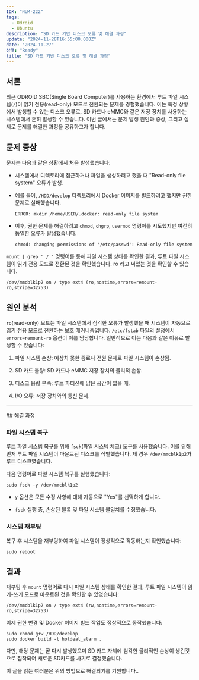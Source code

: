 ```yaml
---
IDX: "NUM-222"
tags:
  - Odroid
  - Ubuntu
description: "SD 카드 기반 디스크 오류 및 해결 과정"
update: "2024-11-28T16:55:00.000Z"
date: "2024-11-27"
상태: "Ready"
title: "SD 카드 기반 디스크 오류 및 해결 과정"
---
```

## 서론

최근 ODROID SBC(Single Board Computer)를 사용하는 환경에서 루트 파일 시스템(`/`)이 읽기 전용(read-only) 모드로 전환되는 문제를 경험했습니다. 이는 특정 상황에서 발생할 수 있는 디스크 오류로, SD 카드나 eMMC와 같은 저장 장치를 사용하는 시스템에서 흔히 발생할 수 있습니다. 이번 글에서는 문제 발생 원인과 증상, 그리고 실제로 문제를 해결한 과정을 공유하고자 합니다.

## 문제 증상

문제는 다음과 같은 상황에서 처음 발생했습니다:

- 시스템에서 디렉토리에 접근하거나 파일을 생성하려고 했을 때 "Read-only file system" 오류가 발생.

- 예를 들어, `/HDD/develop` 디렉토리에서 Docker 이미지를 빌드하려고 했지만 권한 문제로 실패했습니다.

    ```shell
    ERROR: mkdir /home/USER/.docker: read-only file system
    ```

- 이후, 권한 문제를 해결하려고 `chmod`, `chgrp`, `usermod` 명령어를 시도했지만 여전히 동일한 오류가 발생했습니다.

    ```shell
    chmod: changing permissions of '/etc/passwd': Read-only file system
    ```

`mount | grep ' / '` 명령어를 통해 파일 시스템 상태를 확인한 결과, 루트 파일 시스템이 읽기 전용 모드로 전환된 것을 확인했습니다. ro 라고 써있는 것을 확인할 수 있습니다. 

```shell
/dev/mmcblk1p2 on / type ext4 (ro,noatime,errors=remount-ro,stripe=32753)
```

## 원인 분석

`ro`(read-only) 모드는 파일 시스템에서 심각한 오류가 발생했을 때 시스템이 자동으로 읽기 전용 모드로 전환하는 보호 메커니즘입니다. `/etc/fstab` 파일의 설정에서 `errors=remount-ro` 옵션이 이를 담당합니다. 일반적으로 이는 다음과 같은 이유로 발생할 수 있습니다:

1. 파일 시스템 손상: 예상치 못한 종료나 전원 문제로 파일 시스템이 손상됨.

1. SD 카드 불량: SD 카드나 eMMC 저장 장치의 물리적 손상.

1. 디스크 용량 부족: 루트 파티션에 남은 공간이 없을 때.

1. I/O 오류: 저장 장치와의 통신 문제.

<hr style="border: none; height: 1px; background-color: #e0e0e0; margin: 16px 0;" />
## 해결 과정

### 파일 시스템 복구

루트 파일 시스템 복구를 위해 `fsck`(파일 시스템 체크) 도구를 사용했습니다. 이를 위해 먼저 루트 파일 시스템이 마운트된 디스크를 식별했습니다. 제 경우 `/dev/mmcblk1p2`가 루트 디스크였습니다.

다음 명령어로 파일 시스템 복구를 실행했습니다:

```shell
sudo fsck -y /dev/mmcblk1p2
```

- `y` 옵션은 모든 수정 사항에 대해 자동으로 "Yes"를 선택하게 합니다.

- `fsck` 실행 중, 손상된 블록 및 파일 시스템 불일치를 수정했습니다.

### 시스템 재부팅

복구 후 시스템을 재부팅하여 파일 시스템이 정상적으로 작동하는지 확인했습니다:

```shell
sudo reboot
```

## 결과

재부팅 후 `mount` 명령어로 다시 파일 시스템 상태를 확인한 결과, 루트 파일 시스템이 읽기-쓰기 모드로 마운트된 것을 확인할 수 있었습니다:

```shell
/dev/mmcblk1p2 on / type ext4 (rw,noatime,errors=remount-ro,stripe=32753)
```

이제 권한 변경 및 Docker 이미지 빌드 작업도 정상적으로 동작했습니다:

```shell
sudo chmod g+w /HDD/develop
sudo docker build -t hotdeal_alarm .
```



다만, 해당 문제는 곧 다시 발생했으며 SD 카드 자체에 심각한 물리적인 손상이 생긴것으로 짐작되어 새로운 SD카드를 사기로 결정했습니다. 

이 글을 읽는 여러분은 위의 방법으로 해결되기를 기원합니다.. 

